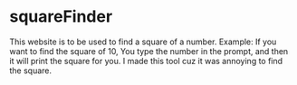# squareFinder
This website is to be used to find a square of a number. Example: If you want to find the square of 10, You type the number in the prompt, and then it will print the square for you. I made this tool cuz it was annoying to find the square.
